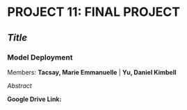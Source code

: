 # PROJECT 11: FINAL PROJECT
## *Title*
### Model Deployment

Members: **Tacsay, Marie Emmanuelle** | **Yu, Daniel Kimbell**

*Abstract*

**Google Drive Link:** 
